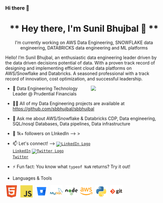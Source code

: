 ### Hi there 👋

<!--
**sbbhujbal/sbbhujbal** is a ✨ _special_ ✨ repository because its `README.md` (this file) appears on your GitHub profile.

Here are some ideas to get you started:

- 🔭 I’m currently working on AWS Data Engineering, SNOWFLAKE data engineering, DATABRICKS data engineering and ML platforms
- 🌱 I’m currently learning Generative AI, Data science and ML/AI algorithms
- 👯 I’m looking to collaborate on data engineering projects 
- 🤔 I’m looking for help with coding in spark , KAFKA streaming applications and Apache Airflow scheduling setups
- 💬 Ask me about database engineering, data engineering & Analytics project
- 📫 How to reach me: Email: sunil_bhujbal@hotmail.com
- 😄 Pronouns: Suneel
- ⚡ Fun fact: Life is great !
-->
<h1 align="center">** Hey there, I'm Sunil Bhujbal 👋 ** </h1>

<p align="center">
I’m currently working on AWS Data Engineering, SNOWFLAKE data engineering, DATABRICKS data engineering and ML platforms

Hello! I’m Sunil Bhujbal, an enthusiastic data engineering leader driven by the data driven decisions potential of data. With a proven track record of designing and implementing efficient cloud data platforms on AWS/Snowflake and Databricks. A seasoned professional with a track record of innovation, cost optimization, and successful leadership.
</p>

<img align='right' src="https://media.giphy.com/media/M9gbBd9nbDrOTu1Mqx/giphy.gif" width="230">

- 💼 Data Engineering Technology Leader @ Prudential Financials
- 👨‍💻 All of my Data Engineering projects are available at https://github.com/sbbhujbal/sbbhujbal
- 💬 Ask me about AWS/Snowflake & Databricks CDP, Data engineering, SQL/nosql Databases, Data pipelines, Data infrastructure

- 📝 1k+ followers on LInkedIn --> >


- 📫 Let's connect! --> <code><a href="https://www.linkedin.com/in/sunil-bhujbal-0549054/" target="_blank" title="LinkedIn Profile"><img alt="LinkedIn Logo" width="22" src="https://seeklogo.com/images/L/linkedin-icon-logo-FBADE03110-seeklogo.com.png"> LinkedIn</a></code> <code><a href="https://twitter.com/sbhujbal" target="_blank" title="Twitter Profile"><img alt="Twitter Logo" width="22" src="https://seeklogo.com/images/T/twitter-2012-positive-logo-916EDF1309-seeklogo.com.png"> Twitter</a></code>


- ⚡ Fun fact: You know what `typeof NaN` returns? Try it out!

- Languages & Tools
<div>
  <img src="https://github.com/devicons/devicon/blob/master/icons/html5/html5-original.svg" title="HTML5" alt="HTML" width="40" height="40"/>&nbsp;
  <img src="https://github.com/devicons/devicon/blob/master/icons/javascript/javascript-original.svg" title="JavaScript" alt="JavaScript" width="40" height="40"/>&nbsp;
  <img src="https://github.com/devicons/devicon/blob/master/icons/bitbucket/bitbucket-original.svg" title="Bitbucket" alt="Firebase" width="40" height="40"/>&nbsp;
  <img src="https://github.com/devicons/devicon/blob/master/icons/mysql/mysql-original-wordmark.svg" title="MySQL"  alt="MySQL" width="40" height="40"/>&nbsp;
  <img src="https://github.com/devicons/devicon/blob/master/icons/nodejs/nodejs-original-wordmark.svg" title="NodeJS" alt="NodeJS" width="40" height="40"/>&nbsp;
  <img src="https://github.com/devicons/devicon/blob/master/icons/amazonwebservices/amazonwebservices-plain-wordmark.svg" title="AWS" alt="AWS" width="40" height="40"/>&nbsp;
  <img src="https://github.com/devicons/devicon/blob/master/icons/python/python-original.svg" title="AWS" alt="Python" width="40" height="40"/>&nbsp;
  <img src="https://github.com/devicons/devicon/blob/master/icons/git/git-original-wordmark.svg" title="Git" **alt="Git" width="40" height="40"/>
</div>

